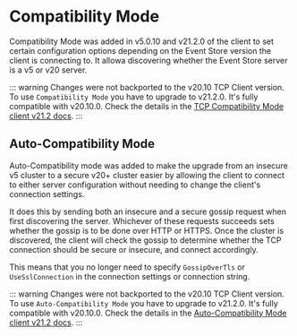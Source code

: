 # Compatibility Mode

Compatibility Mode was added in v5.0.10 and v21.2.0 of the client to set certain configuration options depending on the Event Store version the client is connecting to. It allowa discovering whether the Event Store server is a v5 or v20 server.

::: warning
Changes were not backported to the v20.10 TCP Client version. To use `Compatibility Mode` you have to upgrade to v21.2.0. It's fully compatible with v20.10.0. Check the details in the [TCP Compatibility Mode client v21.2 docs](/clients/dotnet/21.2/connecting/compatibility-mode.md).
:::
## Auto-Compatibility Mode

Auto-Compatibility mode was added to make the upgrade from an insecure v5 cluster to a secure v20+ cluster easier by allowing the client to connect to either server configuration without needing to change the client's connection settings.

It does this by sending both an insecure and a secure gossip request when first discovering the server. Whichever of these requests succeeds sets whether the gossip is to be done over HTTP or HTTPS. Once the cluster is discovered, the client will check the gossip to determine whether the TCP connection should be secure or insecure, and connect accordingly.

This means that you no longer need to specify `GossipOverTls` or `UseSslConnection` in the connection settings or connection string.

::: warning
Changes were not backported to the v20.10 TCP Client version. To use `Auto-Compatibility Mode` you have to upgrade to v21.2.0. It's fully compatible with v20.10.0. Check the details in the [Auto-Compatibility Mode client v21.2 docs](/clients/dotnet/21.2/connecting/compatibility-mode.md#auto-compatibility-mode).
:::